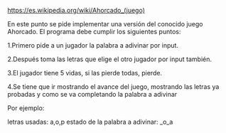 https://es.wikipedia.org/wiki/Ahorcado_(juego)

En este punto se pide implementar una versión del conocido juego Ahorcado. El programa debe cumplir los siguientes puntos:

1.Primero pide a un jugador la palabra a adivinar por input.

2.Después toma las letras que elige el otro jugador por input también.

3.El jugador tiene 5 vidas, si las pierde todas, pierde.

4.Se tiene que ir mostrando el avance del juego, mostrando las letras ya probadas y como se va completando la palabra a adivinar

Por ejemplo:

letras usadas: a,o,p
estado de la palabra a adivinar: _o_a